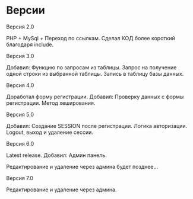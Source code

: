 # Версии

Версия 2.0

PHP + MySql + Переход по ссылкам. Сделал КОД более короткий благодаря include.

Версия 3.0

Добавил: Функцию по запросам из таблицы. Запрос на получение одной строки из выбранной таблицы. Запись в таблицу базы данных.

Версия 4.0

Доработал форму регистрации. Добавил: Проверку данных с формы регистрации. Метод хеширования.

Версия 5.0

Добавил: Создание SESSION после регистрации. Логика авторизации. Logout, выход и удаление сессии.

Версия 6.0

Latest release. Добавил: Админ панель.

Редактирование и удаление через админа будет позднее...

Версия 7.0

Редактирование и удаление через админа.
